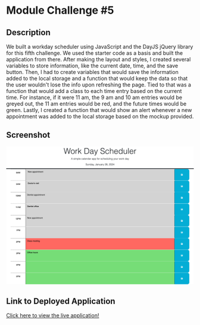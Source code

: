 # Module Challenge #5

## Description
We built a workday scheduler using JavaScript and the DayJS jQuery library for this fifth challenge. We used the starter code as a basis and built the application from there. After making the layout and styles, I created several variables to store information, like the current date, time, and the save button. Then, I had to create variables that would save the information added to the local storage and a function that would keep the data so that the user wouldn't lose the info upon refreshing the page. Tied to that was a function that would add a class to each time entry based on the current time. For instance, if it were 11 am, the 9 am and 10 am entries would be greyed out, the 11 am entries would be red, and the future times would be green. Lastly, I created a function that would show an alert whenever a new appointment was added to the local storage based on the mockup provided.

## Screenshot
![Web Application Screenshot](/scrnli_1_28_2024_2-20-00%20PM.png)

## Link to Deployed Application
[Click here to view the live application!](https://lowerym.github.io/module-challenge-5/)
